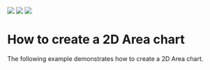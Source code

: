 <!-- default badges list -->
![](https://img.shields.io/endpoint?url=https://codecentral.devexpress.com/api/v1/VersionRange/128568952/22.2.2%2B)
[![](https://img.shields.io/badge/Open_in_DevExpress_Support_Center-FF7200?style=flat-square&logo=DevExpress&logoColor=white)](https://supportcenter.devexpress.com/ticket/details/E1633)
[![](https://img.shields.io/badge/📖_How_to_use_DevExpress_Examples-e9f6fc?style=flat-square)](https://docs.devexpress.com/GeneralInformation/403183)
<!-- default badges end -->
# How to create a 2D Area chart


<p>The following example demonstrates how to create a 2D Area chart.</p>

<br/>


